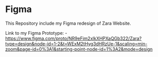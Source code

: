 # Figma
This Repository include my Figma redesign of Zara Website.

Link to my Figma Prototype: - https://www.figma.com/proto/NR9eFim2xlkXHPXaQGb322/Zara?type=design&node-id=1-2&t=WExM2tHyg3dHRzUe-1&scaling=min-zoom&page-id=0%3A1&starting-point-node-id=1%3A2&mode=design 
